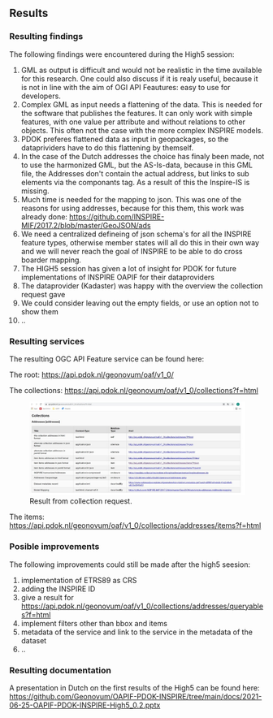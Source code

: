 ## Results

### Resulting findings

The following findings were encountered during the High5 session: 
1. GML as output is difficult and would not be realistic in the time available for this research. One could also discuss if it is realy useful, because it is not in line with the aim of OGI API Feautures: easy to use for developers.
2. Complex GML as input needs a flattening of the data. This is needed for the software that publishes the features. It can only work with simple features, with one value per attribute and without relations to other objects. This often not the case with the more complex INSPIRE models.
3. PDOK preferes flattened data as input in geopackages, so the dataprividers have to do this flattening by themself.
4. In the case of the Dutch addresses the choice has finaly been made, not to use the harmonized GML, but the AS-Is-data, because in this GML file, the Addresses don't contain the actual address, but links to sub elements via the componants tag. As a result of this the Inspire-IS is missing.
5. Much time is needed for the mapping to json. This was one of the reasons for using addresses, because for this them, this work was already done: https://github.com/INSPIRE-MIF/2017.2/blob/master/GeoJSON/ads
6. We need a centralized defineing of json schema's for all the INSPIRE feature types, otherwise member states will all do this in their own way and we will never reach the goal of INSPIRE to be able to do cross boarder mapping.
7. The HIGH5 session has given a lot of insight for PDOK for future implementations of INSPIRE OAPIF for their dataproviders
8. The dataprovider (Kadaster) was happy with the overview the collection request gave
9. We could consider leaving out the empty fields, or use an option not to show them
10. ..


### Resulting services

The resulting OGC API Feature service can be found here:

The root: 
https://api.pdok.nl/geonovum/oaf/v1_0/

The collections:
https://api.pdok.nl/geonovum/oaf/v1_0/collections?f=html

<figure id="Figuur_1">
<img src="media/collections.jpg" alt="">
<figcaption>Result from collection request.</figcaption>
</figure>

The items:
https://api.pdok.nl/geonovum/oaf/v1_0/collections/addresses/items?f=html

### Posible improvements
The following improvements could still be made after the high5 seesion:

1. implementation of ETRS89 as CRS
2. adding the INSPIRE ID
3. give a result for https://api.pdok.nl/geonovum/oaf/v1_0/collections/addresses/queryables?f=html
4. implement filters other than bbox and items
5. metadata of the service and link to the service in the metadata of the dataset
6. ..


### Resulting documentation

A presentation in Dutch on the first results of the High5 can be found here: https://github.com/Geonovum/OAPIF-PDOK-INSPIRE/tree/main/docs/2021-06-25-OAPIF-PDOK-INSPIRE-High5_0.2.pptx
